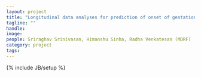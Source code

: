 ```yaml
---
layout: project
title: "Longitudinal data analyses for prediction of onset of gestation diabetes"
tagline: ""
handle: 
image: 
people: Sriraghav Srinivasan, Himanshu Sinha, Radha Venkatesan (MDRF)
category: project
tags: 
---
```

{% include JB/setup %}
